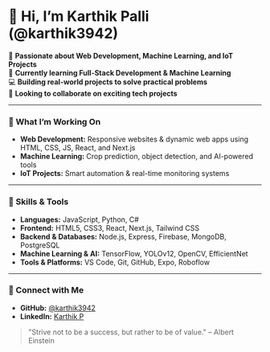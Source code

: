 # 👋 Hi, I’m Karthik Palli (@karthik3942)

🚀 **Passionate about Web Development, Machine Learning, and IoT Projects**  
🌱 **Currently learning Full-Stack Development & Machine Learning**  
💻 **Building real-world projects to solve practical problems**  
🤝 **Looking to collaborate on exciting tech projects**  

---

### 🔭 What I’m Working On
- **Web Development:** Responsive websites & dynamic web apps using HTML, CSS, JS, React, and Next.js  
- **Machine Learning:** Crop prediction, object detection, and AI-powered tools  
- **IoT Projects:** Smart automation & real-time monitoring systems  

---

### 🌟 Skills & Tools
- **Languages:** JavaScript, Python, C#  
- **Frontend:** HTML5, CSS3, React, Next.js, Tailwind CSS  
- **Backend & Databases:** Node.js, Express, Firebase, MongoDB, PostgreSQL  
- **Machine Learning & AI:** TensorFlow, YOLOv12, OpenCV, EfficientNet  
- **Tools & Platforms:** VS Code, Git, GitHub, Expo, Roboflow  

---

### 💬 Connect with Me
- **GitHub:** [@karthik3942](https://github.com/karthik3942)  
- **LinkedIn:** [Karthik P](https://www.linkedin.com/in/karthik-p-668928255/)  

> "Strive not to be a success, but rather to be of value." – Albert Einstein
